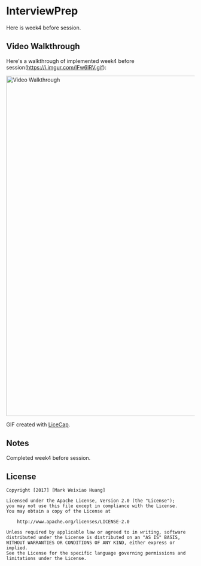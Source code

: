 # InterviewPrep
Here is week4 before session.

## Video Walkthrough

Here's a walkthrough of implemented week4 before session(https://i.imgur.com/lFw6lRV.gif):

<img src='https://i.imgur.com/lFw6lRV.gif' title='Video Walkthrough' width='908' alt='Video Walkthrough' />

GIF created with [LiceCap](http://www.cockos.com/licecap/).

## Notes

Completed week4 before session.



## License

    Copyright [2017] [Mark Weixiao Huang]

    Licensed under the Apache License, Version 2.0 (the "License");
    you may not use this file except in compliance with the License.
    You may obtain a copy of the License at

        http://www.apache.org/licenses/LICENSE-2.0

    Unless required by applicable law or agreed to in writing, software
    distributed under the License is distributed on an "AS IS" BASIS,
    WITHOUT WARRANTIES OR CONDITIONS OF ANY KIND, either express or implied.
    See the License for the specific language governing permissions and
    limitations under the License.
